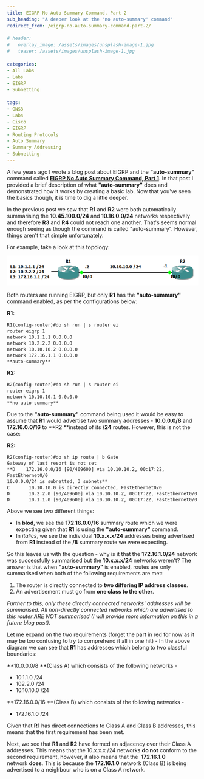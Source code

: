 ```yaml
---
title: EIGRP No Auto Summary Command, Part 2
sub_heading: "A deeper look at the 'no auto-summary' command"
redirect_from: /eigrp-no-auto-summary-command-part-2/

# header:
#   overlay_image: /assets/images/unsplash-image-1.jpg
#   teaser: /assets/images/unsplash-image-1.jpg

categories:
- All Labs
- Labs
- EIGRP
- Subnetting

tags:
- GNS3
- Labs
- Cisco
- EIGRP
- Routing Protocols
- Auto Summary
- Summary Addressing
- Subnetting
---
```

A few years ago I wrote a blog post about EIGRP and the **"auto-summary"** command called [**EIGRP No Auto Summary Command, Part 1**](/eigrp-no-auto-summary-command-part-1/ "EIGRP No Auto Summary Command, Part 1"). In that post I provided a brief description of what **"auto-summary"** does and demonstrated how it works by creating a basic lab. Now that you've seen the basics though, it is time to dig a little deeper.

In the previous post we saw that **R1** and **R2** were both automatically summarising the **10.45.100.0/24** and **10.16.0.0/24** networks respectively and therefore **R3** and **R4** could not reach one another. That's seems normal enough seeing as though the command is called "auto-summary". However, things aren't that simple unfortunately.

For example, take a look at this topology:

[![topology](/assets/2015/02/topology2.png)](/assets/2015/02/topology2.png)

Both routers are running EIGRP, but only **R1** has the **"auto-summary"** command enabled, as per the configurations below:

**R1:**

```
R1(config-router)#do sh run | s router ei
router eigrp 1
network 10.1.1.1 0.0.0.0
network 10.2.2.2 0.0.0.0
network 10.10.10.2 0.0.0.0
network 172.16.1.1 0.0.0.0
**auto-summary**
```

**R2:**

```
R2(config-router)#do sh run | s router ei
router eigrp 1
network 10.10.10.1 0.0.0.0
**no auto-summary**
```

Due to the **"auto-summary"** command being used it would be easy to assume that **R1** would advertise two summary addresses - **10.0.0.0/8** and **172.16.0.0/16** to **R2 **instead of its **/24** routes. However, this is not the case:

**R2:**

```
R2(config-router)#do sh ip route | b Gate
Gateway of last resort is not set
**D    172.16.0.0/16 [90/409600] via 10.10.10.2, 00:17:22, FastEthernet0/0
10.0.0.0/24 is subnetted, 3 subnets**
C       10.10.10.0 is directly connected, FastEthernet0/0
D       10.2.2.0 [90/409600] via 10.10.10.2, 00:17:22, FastEthernet0/0
D       10.1.1.0 [90/409600] via 10.10.10.2, 00:17:22, FastEthernet0/0
```

Above we see two different things:

*   In **blod**, we see the **172.16.0.0/16** summary route which we were expecting given that **R1** is using the **"auto-summary"** command.
*   In _italics_, we see the individual **10.x.x.x/24** addresses being advertised from **R1** instead of the **/8** summary route we were expecting.

So this leaves us with the question - why is it that the **172.16.1.0/24** network was successfully summarised but the **10.x.x.x/24** networks weren't? The answer is that when **"auto-summary"** is enabled, routes are only summarised when both of the following requirements are met:

1.  The router is directly connected to **two differing IP address classes**.
2.  An advertisement must go from **one class to the other**.

_Further to this, only these directly connected networks' addresses will be summarised. All non-directly connected networks which are advertised to this router ARE NOT summarised (I will provide more information on this in a future blog post)._

Let me expand on the two requirements (forget the part in red for now as it may be too confusing to try to comprehend it all in one hit) - In the above diagram we can see that **R1** has addresses which belong to two classful boundaries:

**10.0.0.0/8 **(Class A) which consists of the following networks -

*   10.1.1.0 /24
*   102.2.0 /24
*   10.10.10.0 /24

**172.16.0.0/16 **(Class B) which consists of the following networks -

*   172.16.1.0 /24

Given that **R1** has direct connections to Class A and Class B addresses, this means that the first requirement has been met.

Next, we see that **R1** and **R2** have formed an adjacency over their Class A addresses. This means that the 10.x.x.x /24 networks **do not** conform to the second requirement, however, it also means that the  **172.16.1.0** network **does**. This is because the **172.16.1.0** network (Class B) is being advertised to a neighbour who is on a Class A network.